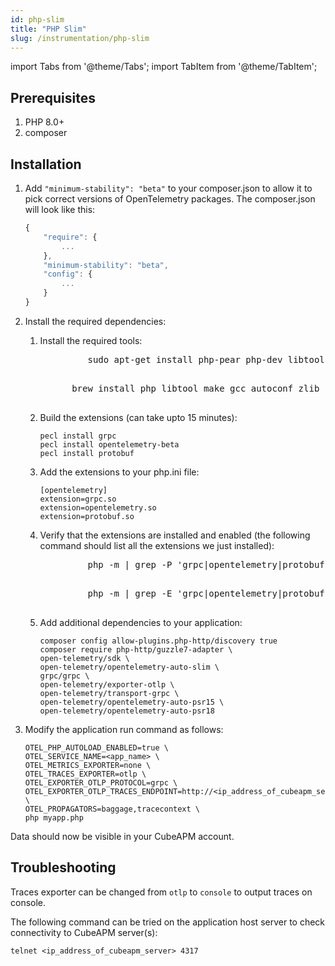 ```yaml
---
id: php-slim
title: "PHP Slim"
slug: /instrumentation/php-slim
---
```


import Tabs from '@theme/Tabs';
import TabItem from '@theme/TabItem';

## Prerequisites

1. PHP 8.0+
2. composer

## Installation

1. Add `"minimum-stability": "beta"` to your composer.json to allow it to pick correct versions of OpenTelemetry packages. The composer.json will look like this:

   ```javascript
   {
       "require": {
           ...
       },
       "minimum-stability": "beta",
       "config": {
           ...
       }
   }
   ```

2. Install the required dependencies:

   1. Install the required tools:

      <Tabs groupId="operating-systems">
         <TabItem value="lin" label="Linux">
            <pre>
               sudo apt-get install php-pear php-dev libtool make gcc autoconf libz-dev zip
            </pre>
         </TabItem>
      <TabItem value="mac" label="Mac">
         <pre>
            brew install php libtool make gcc autoconf zlib zip
         </pre>
      </TabItem>
      </Tabs>

   2. Build the extensions (can take upto 15 minutes):

      ```shell
      pecl install grpc
      pecl install opentelemetry-beta
      pecl install protobuf
      ```

   3. Add the extensions to your php.ini file:

      ```shell
      [opentelemetry]
      extension=grpc.so
      extension=opentelemetry.so
      extension=protobuf.so
      ```

   4. Verify that the extensions are installed and enabled (the following command should list all
      the extensions we just installed):

      <Tabs groupId="operating-systems">
         <TabItem value="lin" label="Linux">
            <pre>
               php -m | grep -P 'grpc|opentelemetry|protobuf'
            </pre>
         </TabItem>
         <TabItem value="mac" label="Mac">
            <pre>
               php -m | grep -E 'grpc|opentelemetry|protobuf'
            </pre>
         </TabItem>
      </Tabs>

   5. Add additional dependencies to your application:

      ```shell
      composer config allow-plugins.php-http/discovery true
      composer require php-http/guzzle7-adapter \
      open-telemetry/sdk \
      open-telemetry/opentelemetry-auto-slim \
      grpc/grpc \
      open-telemetry/exporter-otlp \
      open-telemetry/transport-grpc \
      open-telemetry/opentelemetry-auto-psr15 \
      open-telemetry/opentelemetry-auto-psr18
      ```

3. Modify the application run command as follows:

   ```shell
   OTEL_PHP_AUTOLOAD_ENABLED=true \
   OTEL_SERVICE_NAME=<app_name> \
   OTEL_METRICS_EXPORTER=none \
   OTEL_TRACES_EXPORTER=otlp \
   OTEL_EXPORTER_OTLP_PROTOCOL=grpc \
   OTEL_EXPORTER_OTLP_TRACES_ENDPOINT=http://<ip_address_of_cubeapm_server>:4317/opentelemetry.proto.collector.trace.v1.TraceService/Export \
   OTEL_PROPAGATORS=baggage,tracecontext \
   php myapp.php
   ```

Data should now be visible in your CubeAPM account.

## Troubleshooting

Traces exporter can be changed from `otlp` to `console` to output traces on console.

The following command can be tried on the application host server to check connectivity to CubeAPM server(s):

```shell
telnet <ip_address_of_cubeapm_server> 4317
```
